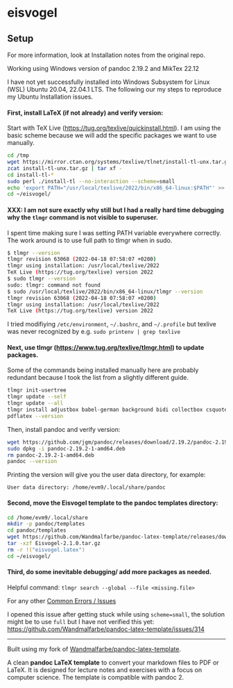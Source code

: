 # eisvogel

## Setup
For more information, look at Installation notes from the original repo. 

Working using Windows version of pandoc 2.19.2 and MikTex 22.12

I have not yet successfully installed into Windows Subsystem for Linux (WSL) Ubuntu 20.04, 22.04.1 LTS. The following our my steps to reproduce my Ubuntu Installation issues.

#### First, install LaTeX (if not already) and verify version:

Start with TeX Live (https://tug.org/texlive/quickinstall.html). I am using the basic scheme because we will add the specific packages we want to use manually.
```bash
cd /tmp
wget https://mirror.ctan.org/systems/texlive/tlnet/install-tl-unx.tar.gz
zcat install-tl-unx.tar.gz | tar xf -
cd install-tl-*
sudo perl ./install-tl --no-interaction --scheme=small
echo 'export PATH="/usr/local/texlive/2022/bin/x86_64-linux:$PATH"' >> ~/.bashrc
cd ~/eisvogel/
```

#### XXX: I am not sure exactly why still but I had a really hard time debugging why the `tlmgr` command is not visible to superuser.
I spent time making sure I was setting PATH variable everywhere correctly. The work around is to use full path to tlmgr when in sudo.
```bash
$ tlmgr --version
tlmgr revision 63068 (2022-04-18 07:58:07 +0200)
tlmgr using installation: /usr/local/texlive/2022
TeX Live (https://tug.org/texlive) version 2022
$ sudo tlmgr --version
sudo: tlmgr: command not found
$ sudo /usr/local/texlive/2022/bin/x86_64-linux/tlmgr --version
tlmgr revision 63068 (2022-04-18 07:58:07 +0200)
tlmgr using installation: /usr/local/texlive/2022
TeX Live (https://tug.org/texlive) version 2022
```
I tried modifiying `/etc/environment`, `~/.bashrc`, and `~/.profile` but texlive was never recognized by e.g. `sudo printenv | grep texlive`

#### Next, use tlmgr (https://www.tug.org/texlive/tlmgr.html) to update packages.
Some of the commands being installed manually here are probably redundant because I took the list from a slightly different guide.
```bash
tlmgr init-usertree
tlmgr update --self
tlmgr update --all
tlmgr install adjustbox babel-german background bidi collectbox csquotes everypage filehook footmisc footnotebackref framed fvextra koma-script letltxmacro ly1 mdframed mweights needspace pagecolor sourcecodepro sourcesanspro titling ucharcat ulem unicode-math upquote xecjk xurl zref
pdflatex --version
```

Then, install pandoc and verify version:
```bash
wget https://github.com/jgm/pandoc/releases/download/2.19.2/pandoc-2.19.2-1-amd64.deb
sudo dpkg -i pandoc-2.19.2-1-amd64.deb
rm pandoc-2.19.2-1-amd64.deb
pandoc --version
```

Printing the version will give you the user data directory, for example:

`User data directory: /home/evm9/.local/share/pandoc`

#### Second, move the Eisvogel template to the pandoc templates directory:
```bash
cd /home/evm9/.local/share
mkdir -p pandoc/templates
cd pandoc/templates
wget https://github.com/Wandmalfarbe/pandoc-latex-template/releases/download/v2.1.0/Eisvogel-2.1.0.tar.gz
tar -xzf Eisvogel-2.1.0.tar.gz
rm -r !("eisvogel.latex")
cd ~/eisvogel/
```

#### Third, do some inevitable debugging/ add more packages as needed.
Helpful command:
`tlmgr search --global --file <missing.file>`

For any other [Common Errors / Issues](https://github.com/Wandmalfarbe/pandoc-latex-template#:~:text=Common%20Errors%20/%20Issues)

I opened this issue after getting stuck while using `scheme=small`, the solution might be to use `full` but I have not verified this yet:
https://github.com/Wandmalfarbe/pandoc-latex-template/issues/314


___
<!-- 
Spring '23 HW Assignments

#### INFSCI_2915/

#### PHYS_3770/
___ -->

Built using my fork of [Wandmalfarbe/pandoc-latex-template](https://github.com/Wandmalfarbe/pandoc-latex-template).

A clean **pandoc LaTeX template** to convert your markdown files to PDF or LaTeX. It is designed for lecture notes and exercises with a focus on computer science. The template is compatible with pandoc 2.

